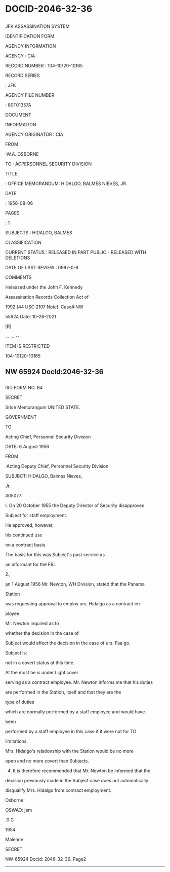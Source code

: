 # DOCID-2046-32-36

##
JFK ASSASSINATION SYSTEM

IDENTIFICATION FORM

AGENCY INFORMATION

AGENCY : CIA

RECORD NUMBER : 104-10120-10165

RECORD SERIES

: JFK

AGENCY FILE NUMBER

: 80T01357A

DOCUMENT

INFORMATION

AGENCY ORIGINATOR : CIA

FROM

:W.A. OSBORNE

TO : ACPERSONNEL SECURITY DIVISION

TITLE

: OFFICE MEMORANDUM: HIDALGO, BALMES NIEVES, JR.

DATE

: 1956-08-06

PAGES

: 1

SUBJECTS : HIDALGO, BALMES

CLASSIFICATION

CURRENT STATUS : RELEASED IN PART PUBLIC - RELEASED WITH DELETIONS

DATE OF LAST REVIEW : 0997-0-8

COMMENTS

Heleased under the John F. Kennedy

Assassination Records Collection Act of

1992 (44 USC 2107 Note]. Case#:NW

55924 Date: 10-26-2021

[R]

... ... --

ITEM IS RESTRICTED

104-10120-10165

NW 65924 Docld:2046-32-36
---

##
IRD FORM NO. B4

SECRET

Srice Memorangum UNITED STATE.

GOVERNMENT

TO

Acting Chief, Personnel Security Division

DATE: 6 August 1956

FROM

:Acting Deputy Chief, Personnel Security Division

SUBJBCT: HIDALGO, Balmes Nieves,

Jr.

#05077:

I. On 20 October 1955 the Deputy Director of Security disapproved

Subject for staff employment.

He approved, however,

his continued use

on a contract basis.

The basis for this was Subject's past service as

an informant for the FBI.

2.;

ạn 1 August 1956 Mr. Newton, WH Division, stated that the Panama

Station

was requesting approval to employ urs. Hidalgo as a contract en-

ployee.

Mr. Newton inquired as to

whether the decision in the case of

Subject would affect the decision in the case of urs. Faa go.

Subject is:

not in a covert status at this time.

At the most he is under Light cover

serving as a contract employee. Mr. Newton informs me that his duties

are performed in the Station, itself and that they are the

type of duties

which are normally performed by a staff employee and would have.

been

performed by a staff employee in this case if it were not for TO

limitations.

Mrs. Hidalgo's relationship with the Station would be no more

open and no more covert than Subjects.

4. It is therefore recommended that Mr. Newton be informed that the

decision previously made in the Subject case does not automatically

disqualify Mrs. Hidalgo from contract employment.

Osborne:

OSWAO: jem

.0 C

1954

Malenne

SECRET

NW-65924 Docid: 2046-32-36. Page2

---


